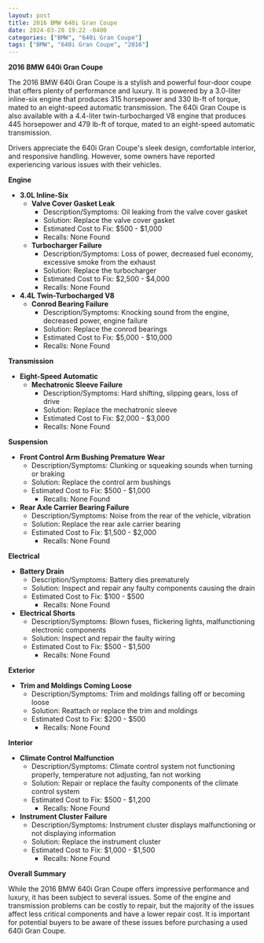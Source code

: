 ```yaml
---
layout: post
title: 2016 BMW 640i Gran Coupe
date: 2024-03-28 19:22 -0400
categories: ["BMW", "640i Gran Coupe"]
tags: ["BMW", "640i Gran Coupe", "2016"]
---
```

**2016 BMW 640i Gran Coupe**

The 2016 BMW 640i Gran Coupe is a stylish and powerful four-door coupe that offers plenty of performance and luxury. It is powered by a 3.0-liter inline-six engine that produces 315 horsepower and 330 lb-ft of torque, mated to an eight-speed automatic transmission. The 640i Gran Coupe is also available with a 4.4-liter twin-turbocharged V8 engine that produces 445 horsepower and 479 lb-ft of torque, mated to an eight-speed automatic transmission.

Drivers appreciate the 640i Gran Coupe's sleek design, comfortable interior, and responsive handling. However, some owners have reported experiencing various issues with their vehicles.

**Engine**

* **3.0L Inline-Six**
    * **Valve Cover Gasket Leak**
        * Description/Symptoms: Oil leaking from the valve cover gasket
        * Solution: Replace the valve cover gasket
        * Estimated Cost to Fix: $500 - $1,000
        * Recalls: None Found
    * **Turbocharger Failure**
        * Description/Symptoms: Loss of power, decreased fuel economy, excessive smoke from the exhaust
        * Solution: Replace the turbocharger
        * Estimated Cost to Fix: $2,500 - $4,000
        * Recalls: None Found
* **4.4L Twin-Turbocharged V8**
    * **Conrod Bearing Failure**
        * Description/Symptoms: Knocking sound from the engine, decreased power, engine failure
        * Solution: Replace the conrod bearings
        * Estimated Cost to Fix: $5,000 - $10,000
        * Recalls: None Found

**Transmission**

* **Eight-Speed Automatic**
    * **Mechatronic Sleeve Failure**
        * Description/Symptoms: Hard shifting, slipping gears, loss of drive
        * Solution: Replace the mechatronic sleeve
        * Estimated Cost to Fix: $2,000 - $3,000
        * Recalls: None Found

**Suspension**

* **Front Control Arm Bushing Premature Wear**
    * Description/Symptoms: Clunking or squeaking sounds when turning or braking
    * Solution: Replace the control arm bushings
    * Estimated Cost to Fix: $500 - $1,000
        * Recalls: None Found
* **Rear Axle Carrier Bearing Failure**
    * Description/Symptoms: Noise from the rear of the vehicle, vibration
    * Solution: Replace the rear axle carrier bearing
    * Estimated Cost to Fix: $1,500 - $2,000
        * Recalls: None Found

**Electrical**

* **Battery Drain**
    * Description/Symptoms: Battery dies prematurely
    * Solution: Inspect and repair any faulty components causing the drain
    * Estimated Cost to Fix: $100 - $500
        * Recalls: None Found
* **Electrical Shorts**
    * Description/Symptoms: Blown fuses, flickering lights, malfunctioning electronic components
    * Solution: Inspect and repair the faulty wiring
    * Estimated Cost to Fix: $500 - $1,500
        * Recalls: None Found

**Exterior**

* **Trim and Moldings Coming Loose**
    * Description/Symptoms: Trim and moldings falling off or becoming loose
    * Solution: Reattach or replace the trim and moldings
    * Estimated Cost to Fix: $200 - $500
        * Recalls: None Found

**Interior**

* **Climate Control Malfunction**
    * Description/Symptoms: Climate control system not functioning properly, temperature not adjusting, fan not working
    * Solution: Repair or replace the faulty components of the climate control system
    * Estimated Cost to Fix: $500 - $1,200
        * Recalls: None Found
* **Instrument Cluster Failure**
    * Description/Symptoms: Instrument cluster displays malfunctioning or not displaying information
    * Solution: Replace the instrument cluster
    * Estimated Cost to Fix: $1,000 - $1,500
        * Recalls: None Found

**Overall Summary**

While the 2016 BMW 640i Gran Coupe offers impressive performance and luxury, it has been subject to several issues. Some of the engine and transmission problems can be costly to repair, but the majority of the issues affect less critical components and have a lower repair cost. It is important for potential buyers to be aware of these issues before purchasing a used 640i Gran Coupe.

